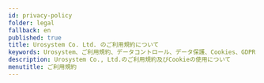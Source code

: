 ```yaml
---
id: privacy-policy
folder: legal
fallback: en
published: true
title: Urosystem Co. Ltd. のご利用規約について
keywords: Urosystem、ご利用規約、データコントロール、データ保護、Cookies、GDPR
description: Urosystem Co., Ltd.のご利用規約及びCookieの使用について
menutitle: ご利用規約
---
```

